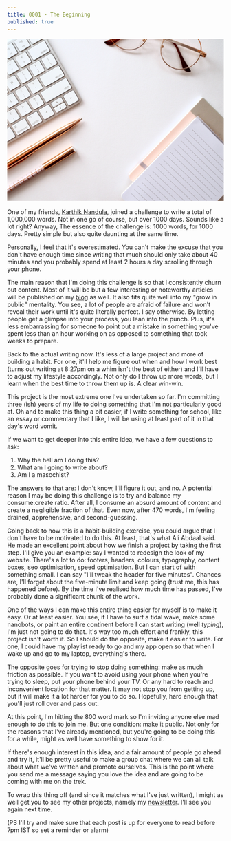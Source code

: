 ```yaml
---
title: 0001 - The Beginning
published: true
---
```


![featured-image](assets/img/0001-the-beginning/featured-image.jpg)

One of my friends, [Karthik Nandula](https://karsidonline.com), joined a challenge to write a total of 1,000,000 words. Not in one go of course, but over 1000 days. Sounds like a lot right? Anyway, The essence of the challenge is: 1000 words, for 1000 days. Pretty simple but also quite daunting at the same time. 

Personally, I feel that it's overestimated. You can't make the excuse that you don't have enough time since writing that much should only take about 40 minutes and you probably spend at least 2 hours a day scrolling through your phone. 

The main reason that I'm doing this challenge is so that I consistently churn out content. Most of it will be but a few interesting or noteworthy articles will be published on my [blog](https://manassadasivuni.com) as well. It also fits quite well into my "grow in public" mentality. You see, a lot of people are afraid of failure and won't reveal their work until it's quite literally perfect. I say otherwise. By letting people get a glimpse into your process, you lean into the punch. Plus, it's less embarrassing for someone to point out a mistake in something you've spent less than an hour working on as opposed to something that took weeks to prepare.

Back to the actual writing now. It's less of a large project and more of building a habit. For one, it'll help me figure out when and how I work best (turns out writing at 8:27pm on a whim isn't the best of either) and I'll have to adjust my lifestyle accordingly. Not only do I throw up more words, but I learn when the best time to throw them up is. A clear win-win.

This project is the most extreme one I've undertaken so far. I'm committing three (ish) years of my life to doing something that I'm not particularly good at. Oh and to make this thing a bit easier, if I write something for school, like an essay or commentary that I like, I will be using at least part of it in that day's word vomit.

If we want to get deeper into this entire idea, we have a few questions to ask:

1) Why the hell am I doing this?
2) What am I going to write about?
3) Am I a masochist?

The answers to that are: I don't know, I'll figure it out, and no. A potential reason I may be doing this challenge is to try and balance my consume:create ratio. After all, I consume an absurd amount of content and create a negligible fraction of that. Even now, after 470 words, I'm feeling drained, apprehensive, and second-guessing.

Going back to how this is a habit-building exercise, you could argue that I don't have to be motivated to do this. At least, that's what Ali Abdaal said. He made an excellent point about how we finish a project by taking the first step. I'll give you an example: say I wanted to redesign the look of my website. There's a lot to do: footers, headers, colours, typography, content boxes, seo optimisation, speed optimisation. But I can start of with something small. I can say "I'll tweak the header for five minutes". Chances are, I'll forget about the five-minute limit and keep going (trust me, this has happened before). By the time I've realised how much time has passed, I've probably done a significant chunk of the work.

One of the ways I can make this entire thing easier for myself is to make it easy. Or at least easier. You see, if I have to surf a tidal wave, make some nanobots, or paint an entire continent before I can start writing (well _typing_), I'm just not going to do that. It's way too much effort and frankly, this project isn't worth it. So I should do the opposite, make it easier to write. For one, I could have my playlist ready to go and my app open so that when I wake up and go to my laptop, everything's there.

The opposite goes for trying to stop doing something: make as much friction as possible. If you want to avoid using your phone when you're trying to sleep, put your phone behind your TV. Or any hard to reach and inconvenient location for that matter. It may not stop you from getting up, but it will make it a lot harder for you to do so. Hopefully, hard enough that you'll just roll over and pass out.

At this point, I'm hitting the 800 word mark so I'm inviting anyone else mad enough to do this to join me. But one condition: make it public. Not only for the reasons that I've already mentioned, but you're going to be doing this for a while, might as well have something to show for it.

If there's enough interest in this idea, and a fair amount of people go ahead and try it, it'll be pretty useful to make a group chat where we can all talk about what we've written and promote ourselves. This is the point where you send me a message saying you love the idea and are going to be coming with me on the trek.

To wrap this thing off (and since it matches what I've just written), I might as well get you to see my other projects, namely my [newsletter](https://manassadasivuni.com/newsletter). I'll see you again next time.

(PS I'll try and make sure that each post is up for everyone to read before 7pm IST so set a reminder or alarm)